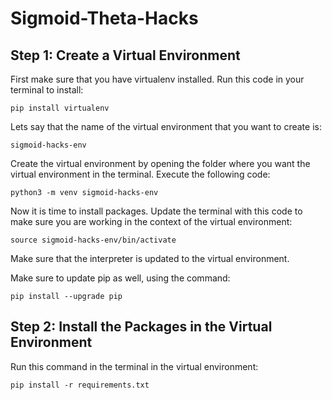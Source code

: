 # Sigmoid-Theta-Hacks
## Step 1: Create a Virtual Environment
First make sure that you have virtualenv installed. Run this code in your terminal to install:

	pip install virtualenv

Lets say that the name of the virtual environment that you want to create is:
	
	sigmoid-hacks-env

Create the virtual environment by opening the folder where you want the virtual environment in the terminal. Execute the following code:
	
	python3 -m venv sigmoid-hacks-env

Now it is time to install packages. Update the terminal with this code to make sure you are working in the context of the virtual environment:
	
	source sigmoid-hacks-env/bin/activate

Make sure that the interpreter is updated to the virtual environment.

Make sure to update pip as well, using the command:
	
	pip install --upgrade pip

## Step 2: Install the Packages in the Virtual Environment
Run this command in the terminal in the virtual environment:
	
	pip install -r requirements.txt
